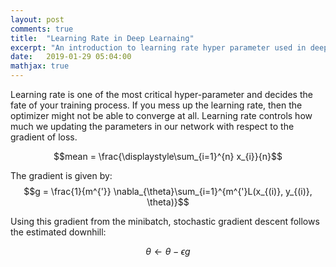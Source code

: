 ```yaml
---
layout: post
comments: true
title:  "Learning Rate in Deep Learnaing"
excerpt: "An introduction to learning rate hyper parameter used in deep neural network training. "
date:   2019-01-29 05:04:00
mathjax: true
---
```


Learning rate is one of the most critical hyper-parameter and decides the fate of your training process. If you mess up the learning rate, then the optimizer might not be able to converge at all. Learning rate controls how much we updating the parameters in our network with respect to the gradient of loss. 


$$mean = \frac{\displaystyle\sum_{i=1}^{n} x_{i}}{n}$$

The gradient is given by: 
$$g = \frac{1}{m^{'}} \nabla_{\theta}\sum_{i=1}^{m^{'}L(x_{(i)}, y_{(i)}, \theta)}$$

Using this gradient from the minibatch, stochastic gradient descent follows the estimated downhill: 

$$\theta \leftarrow \theta - \epsilon g $$  

